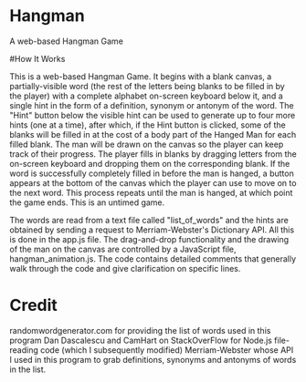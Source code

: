 # Hangman
A web-based Hangman Game 

#How It Works 

This is a web-based Hangman Game. It begins with a blank canvas, a partially-visible word (the rest of the letters being blanks to be filled in by the player) with a complete alphabet on-screen keyboard below it,
and a single hint in the form of a definition, synonym or antonym of the word. The "Hint" button below the visible hint can be used to generate up to four more hints 
(one at a time), after which, if the Hint button is clicked, some of the blanks will be filled in at the cost of a body part of the Hanged Man for each filled blank. The man 
will be drawn on the canvas so the player can keep track of their progress. The player fills in blanks by dragging letters from the on-screen keyboard and dropping them on the corresponding blank. 
If the word is successfully completely filled in before the man is hanged, a button appears at the bottom of the canvas which the player can use to move on to the next word.
This process repeats until the man is hanged, at which point the game ends. This is an untimed game. 

The words are read from a text file called "list_of_words" and the hints are obtained by sending a request to Merriam-Webster's Dictionary API. All this is done in the 
app.js file. The drag-and-drop functionality and the drawing of the man on the canvas are controlled by a JavaScript file, hangman_animation.js. The code contains detailed
comments that generally walk through the code and give clarification on specific lines. 


# Credit 

randomwordgenerator.com for providing the list of words used in this program
Dan Dascalescu and CamHart on StackOverFlow for Node.js file-reading code (which I subsequently modified)
Merriam-Webster whose API I used in this program to grab definitions, synonyms and antonyms of words in the list. 
